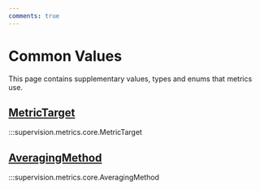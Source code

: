```yaml
---
comments: true
---
```


# Common Values

This page contains supplementary values, types and enums that metrics use.

<div class="md-typeset">
    <h2><a href="#supervision.metrics.core.MetricTarget">MetricTarget</a></h2>
</div>

:::supervision.metrics.core.MetricTarget

<div class="md-typeset">
    <h2><a href="#supervision.metrics.core.AveragingMethod">AveragingMethod</a></h2>
</div>

:::supervision.metrics.core.AveragingMethod
